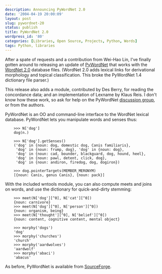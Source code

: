 ```yaml
---
description: Announcing PyWordNet 2.0
date: '2004-04-19 20:00:09'
layout: post
slug: pywordnet-20
status: publish
title: PyWordNet 2.0
wordpress_id: '80'
categories: [Libraries, Open Source, Projects, Python, Words]
tags: Python, libraries
---
```


After a spate of requests and a contribution from Wei-Hao Lin, I've finally gotten around to releasing an update of [PyWordNet](http://pywordnet.sourceforge.net/) that works with the [WordNet 2.0](http://www.cogsci.princeton.edu/~wn/) database files.  (WordNet 2.0 adds lexical links for derivational morphology and topical classification.  This broke the PyWordNet 1.4 dictionary file parser.)

This release also adds a module, contributed by Des Berry, for reading the concordance data; and an implementation of Lexname by Klaus Reis.  I don't know how these work, so ask for help on the PyWordNet [discussion group](https://sourceforge.net/forum/forum.php?forum_id=86245), or from the authors.

PyWordNet is an OO and command-line interface to the WordNet lexical database.  PyWordNet lets you manipulate words and senses thus:

        >>> N['dog']
        dog(n.)

        >>> N['dog'].getSenses()
        ('dog' in {noun: dog, domestic dog, Canis familiaris},
         'dog' in {noun: frump, dog}, 'dog' in {noun: dog},
         'dog' in {noun: cad, bounder, blackguard, dog, hound, heel},
         'dog' in {noun: pawl, detent, click, dog},
         'dog' in {noun: andiron, firedog, dog, dogiron})

        >>> dog.pointerTargets(MEMBER_MERONYM)
        [{noun: Canis, genus Canis}, {noun: pack}]

With the included wntools module, you can also compute meets and joins on words, and use the dictionary for quick-and-dirty stemming:

        >>> meet(N['dog'][^0], N['cat'][^0])
        {noun: carnivore}
        >>> meet(N['dog'][^0], N['person'][^0])
        {noun: organism, being}
        >>> meet(N['thought'][^0], N['belief'][^0])
        {noun: content, cognitive content, mental object}

        >>> morphy('dogs')
        'dog'
        >>> morphy('churches')
        'church'
        >>> morphy('aardwolves')
        'aardwolf'
        >>> morphy('abaci')
        'abacus'

As before, PyWordNet is available from [SourceForge](https://sourceforge.net/projects/pywordnet/).
